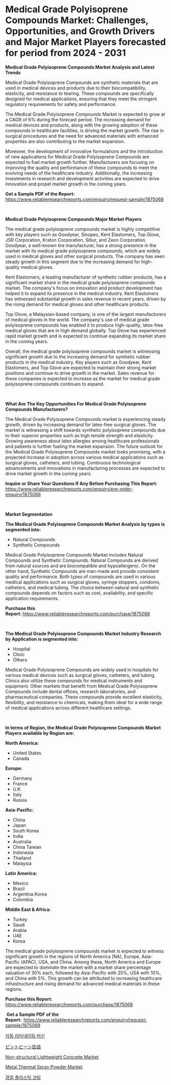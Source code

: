<p><h1>Medical Grade Polyisoprene Compounds Market: Challenges, Opportunities, and Growth Drivers and Major Market Players forecasted for period from 2024 - 2031</h1></p><p><strong>Medical Grade Polyisoprene Compounds Market Analysis and Latest Trends</strong></p>
<p><p>Medical Grade Polyisoprene Compounds are synthetic materials that are used in medical devices and products due to their biocompatibility, elasticity, and resistance to tearing. These compounds are specifically designed for medical applications, ensuring that they meet the stringent regulatory requirements for safety and performance.</p><p>The Medical Grade Polyisoprene Compounds Market is expected to grow at a CAGR of 6% during the forecast period. The increasing demand for medical devices and products, along with the growing adoption of these compounds in healthcare facilities, is driving the market growth. The rise in surgical procedures and the need for advanced materials with enhanced properties are also contributing to the market expansion.</p><p>Moreover, the development of innovative formulations and the introduction of new applications for Medical Grade Polyisoprene Compounds are expected to fuel market growth further. Manufacturers are focusing on improving the quality and performance of these compounds to meet the evolving needs of the healthcare industry. Additionally, the increasing investments in research and development activities are expected to drive innovation and propel market growth in the coming years.</p></p>
<p><strong>Get a Sample PDF of the Report:&nbsp;</strong> <a href="https://www.reliableresearchreports.com/enquiry/request-sample/1875068">https://www.reliableresearchreports.com/enquiry/request-sample/1875068</a></p>
<p>&nbsp;</p>
<p><strong>Medical Grade Polyisoprene Compounds Major Market Players</strong></p>
<p><p>The medical grade polyisoprene compounds market is highly competitive with key players such as Goodyear, Sinopec, Kent Elastomers, Top Glove, JSR Corporation, Kraton Corporation, Sibur, and Zeon Corporation. Goodyear, a well-known tire manufacturer, has a strong presence in the market with its medical grade polyisoprene compounds, which are widely used in medical gloves and other surgical products. The company has seen steady growth in this segment due to the increasing demand for high-quality medical gloves.</p><p>Kent Elastomers, a leading manufacturer of synthetic rubber products, has a significant market share in the medical grade polyisoprene compounds market. The company's focus on innovation and product development has helped it to expand its presence in the medical industry. Kent Elastomers has witnessed substantial growth in sales revenue in recent years, driven by the rising demand for medical gloves and other healthcare products.</p><p>Top Glove, a Malaysian-based company, is one of the largest manufacturers of medical gloves in the world. The company's use of medical grade polyisoprene compounds has enabled it to produce high-quality, latex-free medical gloves that are in high demand globally. Top Glove has experienced rapid market growth and is expected to continue expanding its market share in the coming years.</p><p>Overall, the medical grade polyisoprene compounds market is witnessing significant growth due to the increasing demand for synthetic rubber products in the medical industry. Key players such as Goodyear, Kent Elastomers, and Top Glove are expected to maintain their strong market positions and continue to drive growth in the market. Sales revenue for these companies is expected to increase as the market for medical grade polyisoprene compounds continues to expand.</p></p>
<p>&nbsp;</p>
<p><strong>What Are The Key Opportunities For Medical Grade Polyisoprene Compounds Manufacturers?</strong></p>
<p><p>The Medical Grade Polyisoprene Compounds market is experiencing steady growth, driven by increasing demand for latex-free surgical gloves. The market is witnessing a shift towards synthetic polyisoprene compounds due to their superior properties such as high tensile strength and elasticity. Growing awareness about latex allergies among healthcare professionals and patients is further fueling the market expansion. The future outlook for the Medical Grade Polyisoprene Compounds market looks promising, with a projected increase in adoption across various medical applications such as surgical gloves, catheters, and tubing. Continuous technological advancements and innovations in manufacturing processes are expected to drive market growth in the coming years.</p></p>
<p><strong>Inquire or Share Your Questions If Any Before Purchasing This Report:</strong> <a href="https://www.reliableresearchreports.com/enquiry/pre-order-enquiry/1875068">https://www.reliableresearchreports.com/enquiry/pre-order-enquiry/1875068</a></p>
<p>&nbsp;</p>
<p><strong>Market Segmentation</strong></p>
<p><strong>The Medical Grade Polyisoprene Compounds Market Analysis by types is segmented into:</strong></p>
<p><ul><li>Natural Compounds</li><li>Synthetic Compounds</li></ul></p>
<p><p>Medical Grade Polyisoprene Compounds Market includes Natural Compounds and Synthetic Compounds. Natural Compounds are derived from natural sources and are biocompatible and hypoallergenic. On the other hand, Synthetic Compounds are man-made and provide consistent quality and performance. Both types of compounds are used in various medical applications such as surgical gloves, syringe stoppers, condoms, catheters, and medical tubing. The choice between natural and synthetic compounds depends on factors such as cost, availability, and specific application requirements.</p></p>
<p><strong>Purchase this Report:&nbsp;</strong><a href="https://www.reliableresearchreports.com/purchase/1875068">https://www.reliableresearchreports.com/purchase/1875068</a></p>
<p>&nbsp;</p>
<p><strong>The Medical Grade Polyisoprene Compounds Market Industry Research by Application is segmented into:</strong></p>
<p><ul><li>Hospital</li><li>Clinic</li><li>Others</li></ul></p>
<p><p>Medical Grade Polyisoprene Compounds are widely used in hospitals for various medical devices such as surgical gloves, catheters, and tubing. Clinics also utilize these compounds for medical instruments and equipment. Other markets that benefit from Medical Grade Polyisoprene Compounds include dental offices, research laboratories, and pharmaceutical companies. These compounds provide excellent elasticity, flexibility, and resistance to chemicals, making them ideal for a wide range of medical applications across different healthcare settings.</p></p>
<p>&nbsp;</p>
<p><strong>In terms of Region, the Medical Grade Polyisoprene Compounds Market Players available by Region are:</strong></p>
<p>
    <p> <strong> North America: </strong>
        <ul>
            <li>United States</li>
            <li>Canada</li>
        </ul>
        </p> 
    <p> <strong> Europe: </strong>
        <ul>
            <li>Germany</li>
            <li>France</li>
            <li>U.K.</li>
            <li>Italy</li>
            <li>Russia</li>
        </ul>
        </p> 
    <p> <strong> Asia-Pacific: </strong>
        <ul>
            <li>China</li>
            <li>Japan</li>
            <li>South Korea</li>
            <li>India</li>
            <li>Australia</li>
            <li>China Taiwan</li>
            <li>Indonesia</li>
            <li>Thailand</li>
            <li>Malaysia</li>
        </ul>
        </p> 
    <p> <strong> Latin America: </strong>
        <ul>
            <li>Mexico</li>
            <li>Brazil</li>
            <li>Argentina Korea</li>
            <li>Colombia</li>
        </ul>
        </p> 
    <p> <strong> Middle East & Africa: </strong>
        <ul>
            <li>Turkey</li>
            <li>Saudi</li>
            <li>Arabia</li>
            <li>UAE</li>
            <li>Korea</li>
        </ul>
    </p>
    </p>
<p><p>The medical grade polyisoprene compounds market is expected to witness significant growth in the regions of North America (NA), Europe, Asia-Pacific (APAC), USA, and China. Among these, North America and Europe are expected to dominate the market with a market share percentage valuation of 30% each, followed by Asia-Pacific with 25%, USA with 10%, and China with 5%. This growth can be attributed to increasing healthcare infrastructure and rising demand for advanced medical materials in these regions.</p></p>
<p><strong>Purchase this Report: </strong><a href="https://www.reliableresearchreports.com/purchase/1875068">https://www.reliableresearchreports.com/purchase/1875068</a></p>
<p>&nbsp;<strong>Get a Sample PDF of the Report:&nbsp;&nbsp;</strong><a href="https://www.reliableresearchreports.com/enquiry/request-sample/1875068">https://www.reliableresearchreports.com/enquiry/request-sample/1875068</a></p>
<p><strong></strong></p>
<p><p><a href="https://medium.com/@waynewood21/%EC%9E%90%EB%8F%99-%EC%BD%94%ED%8C%85-%EA%B8%B0%EA%B3%84-%EC%8B%9C%EC%9E%A5-%EB%B3%B4%EA%B3%A0%EC%84%9C%EB%8A%94-%EC%9D%B4-%EC%8B%9C%EC%9E%A5%EC%9D%98-%EC%B5%9C%EC%8B%A0-%ED%8A%B8%EB%A0%8C%EB%93%9C%EC%99%80-%EC%84%B1%EC%9E%A5-%EA%B8%B0%ED%9A%8C%EB%A5%BC-%EB%B3%B4%EC%97%AC%EC%A4%8D%EB%8B%88%EB%8B%A4-8fb6cea34672">자동 라미네이팅 머신</a></p><p><a href="https://medium.com/@kaydenjohns1964/%E7%BC%B6%E8%A9%B0%E3%81%91%E3%81%84%E3%81%A8%E3%81%86%E3%81%BE%E3%82%81%E3%81%AE%E5%B8%82%E5%A0%B4%E3%82%B7%E3%82%A7%E3%82%A2%E3%81%AE%E9%80%B2%E5%8C%96%E3%81%A8%E5%B8%82%E5%A0%B4%E6%88%90%E9%95%B7%E3%81%AE%E3%83%88%E3%83%AC%E3%83%B3%E3%83%892024%E5%B9%B4%E3%81%8B%E3%82%892031%E5%B9%B4%E3%81%BE%E3%81%A7-7a2a9efc0894">ピントビーン缶詰</a></p><p><a href="https://github.com/pjcfca/Market-Research-Report-List-1/blob/main/non-structural-lightweight-concrete-market.md">Non-structural Lightweight Concrete Market</a></p><p><a href="https://github.com/wusalecollins540tpqoz/Market-Research-Report-List-1/blob/main/metal-thermal-spray-powder-market.md">Metal Thermal Spray Powder Market</a></p><p><a href="https://medium.com/@aidenreinger/%EB%8B%A8%EB%8B%A8%ED%95%9C-%ED%94%8C%EB%9D%BC%EC%8A%A4%ED%8B%B1-%EC%BD%94%ED%8C%85-%EC%8B%9C%EC%9E%A5-%EC%84%B1%EA%B3%B5%EC%A0%81%EC%9D%B8-%EB%B9%84%EC%A6%88%EB%8B%88%EC%8A%A4-%EC%A0%84%EB%9E%B5%EC%9D%98-%EC%97%B4%EC%87%A0-2031%EB%85%84%EA%B9%8C%EC%A7%80%EC%9D%98-%EC%98%88%EC%B8%A1-7b5fde093d7f">경질 플라스틱 코팅</a></p></p>